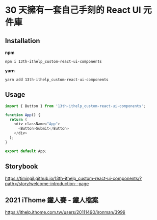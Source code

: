 # 30 天擁有一套自己手刻的 React UI 元件庫

## Installation

**npm**

```shell
npm i 13th-ithelp_custom-react-ui-components
```

**yarn**

```shell
yarn add 13th-ithelp_custom-react-ui-components
```

## Usage

```javascript
import { Button } from '13th-ithelp_custom-react-ui-components';

function App() {
  return (
    <div className="App">
      <Button>Submit</Button>
    </div>
  );
}

export default App;
```

## Storybook

<https://timingjl.github.io/13th-ithelp_custom-react-ui-components/?path=/story/welcome-introduction--page>

## 2021 iThome 鐵人賽 - 鐵人檔案

<https://ithelp.ithome.com.tw/users/20111490/ironman/3999>

